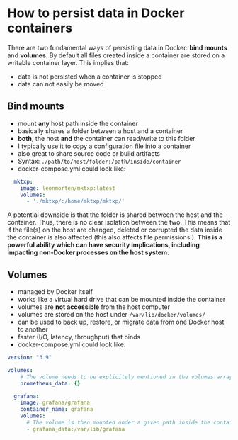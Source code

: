 # How to persist data in Docker containers

There are two fundamental ways of persisting data in Docker: **bind mounts** and **volumes**. By default all files created inside a container are stored on a writable container layer. This implies that:

- data is not persisted when a container is stopped
- data can not easily be moved

## Bind mounts

- mount **any** host path inside the container
- basically shares a folder between a host and a container
- **both**, the host **and** the container can read/write to this folder
- I typically use it to copy a configuration file into a container
- also great to share source code or build artifacts
- Syntax: `./path/to/host/folder:/path/inside/container`
- docker-compose.yml could look like:

```yaml
  mktxp:
    image: leonmorten/mktxp:latest
    volumes:
      - './mktxp/:/home/mktxp/mktxp/'
```

A potential downside is that the folder is shared between the host and the container. Thus, there is no clear isolation between the two. This means that if the file(s) on the host are changed, deleted or corrupted the data inside the container is also affected (this also affects file permissions!). **This is a powerful ability which can have security implications, including impacting non-Docker processes on the host system.**

## Volumes

- managed by Docker itself
- works like a virtual hard drive that can be mounted inside the container
- volumes are **not accessible** from the host computer
- volumes are stored on the host under `/var/lib/docker/volumes/`
- can be used to back up, restore, or migrate data from one Docker host to another
- faster (I/O, latency, throughput) that binds
- docker-compose.yml could look like:

``` yaml
version: "3.9"

volumes:
	# The volume needs to be explicitely mentioned in the volumes array
    prometheus_data: {}

  grafana:
    image: grafana/grafana
    container_name: grafana
    volumes:
      # The volume is then mounted under a given path inside the container
      - grafana_data:/var/lib/grafana
```

